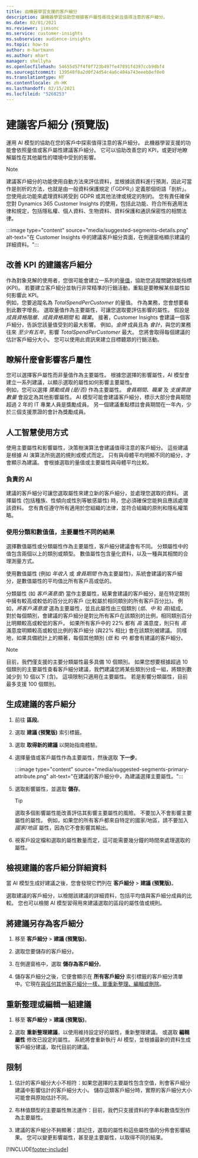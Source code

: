 ```yaml
---
title: 由機器學習支援的客戶細分
description: 讓機器學習協助您根據客戶屬性尋找全新且值得注意的客戶細分。
ms.date: 02/01/2021
ms.reviewer: jimsonc
ms.service: customer-insights
ms.subservice: audience-insights
ms.topic: how-to
author: m-hartmann
ms.author: mhart
manager: shellyha
ms.openlocfilehash: 54655d57f4f0f723b497fe47891fd397ccb9dbf4
ms.sourcegitcommit: 139548f8a2d0f24d54c4a6c404a743eeeb8ef8e0
ms.translationtype: HT
ms.contentlocale: zh-HK
ms.lasthandoff: 02/15/2021
ms.locfileid: "5268253"
---
```

# <a name="suggested-segments-preview"></a>建議客戶細分 (預覽版)

運用 AI 模型的協助在您的客戶中探索值得注意的客戶細分。 此機器學習支援的功能會依照量值或客戶屬性建議客戶細分。 它可以協助改善您的 KPI，或更好地瞭解屬性在其他屬性的環境中受到的影響。 

> [!NOTE]
> 建議客戶細分的功能使用自動方法來評估資料，並根據該資料進行預測，因此可當作是剖析的方法，也就是由一般資料保護規定 (「GDPR」) 定義那個術語「剖析」。 您使用此功能來處理資料將受到 GDPR 或其他法律或規定的制約。 您有責任確保您對 Dynamics 365 Customer Insights 的使用，包括此功能、符合所有適用法律和規定，包括隱私權、個人資料、生物資料、資料保護和通訊保密性的相關法律。

:::image type="content" source="media/suggested-segments-details.png" alt-text="在 Customer Insights 中的建議客戶細分頁面，在側邊窗格顯示建議的詳細資料。":::

## <a name="suggested-segments-to-improve-your-kpis"></a>改善 KPI 的建議客戶細分

作為對象見解的使用者，您很可能會建立一系列的[量值](measures.md)，協助您追蹤關鍵效能指標 (KPI)。 若要建立客戶細分並執行非常精準的行銷活動，重點是要瞭解某些屬性如何影響此 KPI。   
例如，您要追蹤名為 *TotalSpendPerCustomer* 的量值。 作為業務，您會想要看到此數字增長。 選取量值作為主要屬性，可讓您選取要評估影響的屬性。 假設是 *成員資格階層*、*成員資格期間* 和 *職業*。 接著，Customer Insights 會建議一個客戶細分，告訴您該量值受到的最大影響。 例如，*金牌* 成員且為 *會計*，與您的業務往來 *至少有五年*，影響 *TotalSpendPerCustomer* 最大。 您將會取得每個建議的估計客戶細分大小。 您可以使用此資訊來建立目標聽眾的行銷活動。

## <a name="understand-what-influences-a-customer-attribute"></a>瞭解什麼會影響客戶屬性

您可以選擇客戶屬性而非量值作為主要屬性。 根據您選擇的影響屬性，AI 模型會建立一系列建議，以顯示選取的屬性如何影響主要屬性。   
例如，您可以選擇 *獎勵成員 (是/否)* 作為主要屬性。 *會員期間*、*職業* 及 *支援票證數量* 會設定為其他影響屬性。 AI 模型可能會建議客戶細分，標示大部分會員期間超過 2 年的 IT 專業人員是獎勵成員。 另一個建議重點標註會員期間在一年內，少於三個支援票證的會計為獎勵成員。 

## <a name="artificial-intelligence-usage"></a>人工智慧使用方式

使用主要屬性和影響屬性，決策樹演算法會建議值得注意的客戶細分。 這些建議是根據 AI 演算法所挑選的規則或模式而定。 只有與母體平均明顯不同的細分，才會顯示為建議。 會根據選取的量值或主要屬性與母體平均比較。

### <a name="responsible-ai"></a>負責的 AI

建議的客戶細分可讓您選取屬性來建立新的客戶細分，並處理您選取的資料。 選擇屬性 (包括種族、性傾向或性別等敏感屬性) 時，您必須確保您能夠且應該處理該資料。 您有責任遵守所有適用於您組織的法律，並符合組織的原則和隱私權策略。

### <a name="different-results-for-primary-attributes-with-categorical-and-numeric-values"></a>使用分類和數值值，主要屬性不同的結果

選擇數值屬性或分類屬性作為主要屬性，客戶細分建議會有不同。 分類屬性中的值包含兩個以上的類別或類型。 數值屬性包含量化資料，以及一種與其相關的合理測量方式。

使用數值屬性 (例如 *年收入* 或 *會員期間* 作為主要屬性)，系統會建議的客戶細分，是數值屬性的平均值比所有客戶高或低的。

分類屬性 (如 *客戶滿意度*) 當作主要屬性，結果會建議的客戶細分，是在特定類別中擁有較高或較低的百分比的客戶 (比較屬於相同類別的所有客戶百分比)。 例如，*將客戶滿意度* 選為主要屬性，並且此屬性由三個類別 (*低*、*中* 和 *高*)組成。 對於每個類別，會建議的客戶細分是對比所有客戶在該類別的比例，相同類別百分比明顯較高或較低的客戶。 如果所有客戶中的 22% 都有 *高* 滿意度，則只有 *高* 滿意度明顯較高或較低比例的客戶細分 (與22% 相比) 會在該類別被建議。 同樣地，如果具備統計上的顯著，每個其他類別 (*低* 和 *中*) 都會有建議的客戶細分。

> [!NOTE]
> 目前，我們僅支援的主要分類屬性最多具備 10 個類別。 如果您想要根據超過 10 個類別的主要屬性查看客戶細分建議，我們建議您將某些類別分成一組，將類別數減少到 10 個以下 (含)。 這項限制只適用在主要屬性。 若是影響分類屬性，目前最多支援 100 個類別。

## <a name="generate-suggested-segments"></a>生成建議的客戶細分

1. 前往 **區段**。

1. 選取 **建議 (預覽版)** 索引標籤。

1. 選取 **取得新的建議** 以開始指南體驗。

1. 選擇量值或客戶屬性作為主要屬性，然後選取 **下一步**。

   :::image type="content" source="media/suggested-segments-primary-attribute.png" alt-text="在建議的客戶細分中，為建議選擇主要屬性。":::

1. 選取影響屬性，並選取 **儲存**。
   
   > [!TIP]
   > 選取多個影響屬性能改善評估其影響主要屬性的風險。 不要加入不會影響主要屬性的屬性。 例如，如果您的所有客戶都來自特定的國家/地區，請不要加入 *國家/地區* 屬性，因為它不會影響其輸出。

1. 視客戶設定檔和選取的屬性數量而定，這可能需要幾分鐘的時間來處理選取的屬性。 

## <a name="view-details-of-a-suggested-segment"></a>檢視建議的客戶細分詳細資料

當 AI 模型生成好建議之後，您會發現它們列在 **客戶細分** > **建議 (預覽版)**。
 
選取建議的客戶細分，以檢閱該建議的詳細資料，包括平均值與客戶細分成員的比較。 您也可以檢閱 AI 模型習得用來建議選取的區段的屬性值或規則。

## <a name="save-a-suggestion-as-a-segment"></a>將建議另存為客戶細分

1. 移至 **客戶細分** > **建議 (預覽版)**。

1. 選取您要儲存的客戶細分。 

1. 在側邊窗格中，選取 **儲存為客戶細分**。 

1. 儲存客戶細分之後，它便會顯示在 **所有客戶細分** 索引標籤的客戶細分清單中。它現在[與任何其他客戶細分一樣，能重新整理、編輯或刪除](segments.md)。

## <a name="refresh-or-edit-a-set-of-suggestions"></a>重新整理或編輯一組建議

1. 移至 **客戶細分** > **建議 (預覽版)**。

1. 選取 **重新整理建議**，以使用維持設定好的屬性，重新整理建議。 或選取 **編輯屬性** 修改已設定的屬性。 系統將會重新執行 AI 模型，並根據最新的資料生成客戶細分建議，取代目前的建議。

## <a name="limitations"></a>限制

1. 估計的客戶細分大小不相符：如果您選擇的主要屬性包含空值，則會客戶細分建議中影響估計的客戶細分大小。 儲存這類客戶細分時，實際的客戶細分大小可能會與原始估計不同。
 
2. 布林值類型的主要屬性無法運作：目前，我們只支援資料的字串和數值型別作為主要屬性。

3. 建議的客戶細分不夠顯著：請記住，選取的屬性和這些屬性值的分佈會影響結果。 您可以變更影響屬性，甚至是主要屬性，以取得不同的結果。



[!INCLUDE[footer-include](../includes/footer-banner.md)]